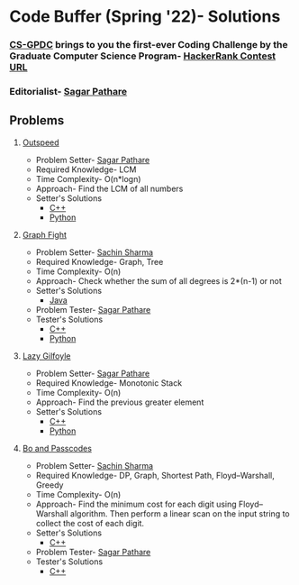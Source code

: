 # Code Buffer (Spring '22)- Solutions

### [CS-GPDC](https://www.linkedin.com/company/cs-gpdc/) brings to you the first-ever Coding Challenge by the Graduate Computer Science Program- [HackerRank Contest URL](https://www.hackerrank.com/code-buffer-s22)

### Editorialist- [Sagar Pathare](https://www.linkedin.com/in/sspathare97/)  

## Problems

1. [Outspeed](https://www.hackerrank.com/contests/code-buffer-s22/challenges/outspeed)
   * Problem Setter- [Sagar Pathare](https://www.linkedin.com/in/sspathare97/)
   * Required Knowledge- LCM
   * Time Complexity- O(n*logn)
   * Approach- Find the LCM of all numbers
   * Setter's Solutions
     * [C++](https://github.com/cs-gpdc/code-buffer-s22-solutions/blob/main/1-outspeed/author-solutions/main.cpp)
     * [Python](https://github.com/cs-gpdc/code-buffer-s22-solutions/blob/main/1-outspeed/author-solutions/main.py)

2. [Graph Fight](https://www.hackerrank.com/contests/code-buffer-s22/challenges/graph-fight)
   * Problem Setter- [Sachin Sharma](https://www.linkedin.com/in/sachin-sharma-625848a9/)
   * Required Knowledge- Graph, Tree
   * Time Complexity- O(n)
   * Approach- Check whether the sum of all degrees is 2*(n-1) or not
   * Setter's Solutions
     * [Java](https://github.com/cs-gpdc/code-buffer-s22-solutions/blob/main/2-graph-fight/author-solutions/main.java)
   * Problem Tester- [Sagar Pathare](https://www.linkedin.com/in/sspathare97/)
   * Tester's Solutions
     * [C++](https://github.com/cs-gpdc/code-buffer-s22-solutions/blob/main/2-graph-fight/tester-solutions/main.cpp)
     * [Python](https://github.com/cs-gpdc/code-buffer-s22-solutions/blob/main/2-graph-fight/tester-solutions/main.py)

3. [Lazy Gilfoyle](https://www.hackerrank.com/contests/code-buffer-s22/challenges/lazy-gilfoyle)
   * Problem Setter- [Sagar Pathare](https://www.linkedin.com/in/sspathare97/)
   * Required Knowledge- Monotonic Stack
   * Time Complexity- O(n)
   * Approach- Find the previous greater element
   * Setter's Solutions
     * [C++](https://github.com/cs-gpdc/code-buffer-s22-solutions/blob/main/3-lazy-gilfoyle/author-solutions/main.cpp)
     * [Python](https://github.com/cs-gpdc/code-buffer-s22-solutions/blob/main/3-lazy-gilfoyle/author-solutions/main.py)

4. [Bo and Passcodes](https://www.hackerrank.com/contests/code-buffer-s22/challenges/bo-and-passcode)
   * Problem Setter- [Sachin Sharma](https://www.linkedin.com/in/sachin-sharma-625848a9/)
   * Required Knowledge- DP, Graph, Shortest Path, Floyd–Warshall, Greedy
   * Time Complexity- O(n)
   * Approach- Find the minimum cost for each digit using Floyd–Warshall algorithm. Then perform a linear scan on the input string to collect the cost of each digit.
   * Setter's Solutions
     * [C++](https://github.com/cs-gpdc/code-buffer-s22-solutions/blob/main/4-bo-and-passcodes/author-solutions/main.cpp)
   * Problem Tester- [Sagar Pathare](https://www.linkedin.com/in/sspathare97/)
   * Tester's Solutions
     * [C++](https://github.com/cs-gpdc/code-buffer-s22-solutions/blob/main/4-bo-and-passcodes/tester-solutions/main.cpp)